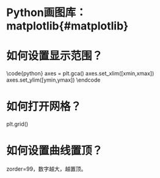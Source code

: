 Python画图库：matplotlib{#matplotlib}
=======================

# 如何设置显示范围？
\code{python}
axes = plt.gca()
axes.set_xlim([xmin,xmax])
axes.set_ylim([ymin,ymax])
\endcode

# 如何打开网格？
plt.grid()

# 如何设置曲线置顶？
zorder=99，数字越大，越置顶。
